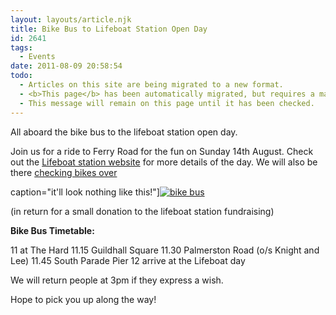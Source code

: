 ```yaml
---
layout: layouts/article.njk
title: Bike Bus to Lifeboat Station Open Day
id: 2641
tags:
  - Events
date: 2011-08-09 20:58:54
todo:
  - Articles on this site are being migrated to a new format.
  - <b>This page</b> has been automatically migrated, but requires a manual check-&amp;-tune to ensure the format and links all work as expected.
  - This message will remain on this page until it has been checked.
---
```


All aboard the bike bus to the lifeboat station open day.

Join us for a ride to Ferry Road for the fun on Sunday 14th August. Check out the [Lifeboat station website](http://www.portsmouthlifeboat.co.uk/ "lifeboat station") for more details of the day. We will also be there [checking bikes over](http://www.pompeybug.co.uk/community/community-cycle-centre/ "CCC")

 caption="it&#39;ll look nothing like this!"][![bike bus](http://www.pompeybug.co.uk/wp-content/uploads/2011/08/bike-b-us1-150x150.jpg)](http://www.pompeybug.co.uk/2011/08/bike-bus-to-lifeboat-station-open-day/bike-b-us-2/)</figure>

(in return for a small donation to the lifeboat station fundraising)

**Bike Bus Timetable:**

11 at The Hard
11.15 Guildhall Square
11.30 Palmerston Road (o/s Knight and Lee)
11.45 South Parade Pier
12 arrive at the Lifeboat day

We will return people at 3pm if they express a wish.

Hope to pick you up along the way!